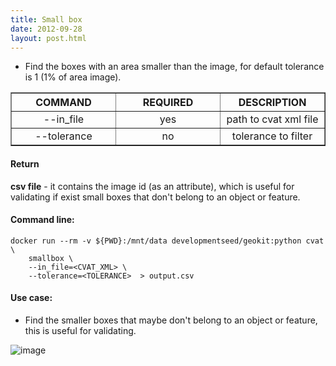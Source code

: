 ```yaml
---
title: Small box
date: 2012-09-28
layout: post.html
---
```


- Find the boxes with an area smaller than the image, for default tolerance is 1 (1% of area image).

<table border>
	<tr>
		<th style="width: 30%;">COMMAND</th> 
        <th style="width: 30%;">REQUIRED</th> 
        <th style="width: 30%;">DESCRIPTION</th>
	</tr>
	<tr>
		<td style="text-align: center; vertical-align: middle;">--in_file</td> 
        <td style="text-align: center; vertical-align: middle;">yes</td>
        <td style="text-align: center; vertical-align: middle;">path to cvat xml file</td>
	</tr>
	<tr>
		<td style="text-align: center; vertical-align: middle;">--tolerance</td> 
        <td style="text-align: center; vertical-align: middle;">no</td>
        <td style="text-align: center; vertical-align: middle;">tolerance to filter</td>
	</tr>       
</table>

#### Return

**csv file** - it contains the image id (as an attribute), which is useful for validating if exist small boxes that don't belong to an object or feature.

#### Command line:

```
docker run --rm -v ${PWD}:/mnt/data developmentseed/geokit:python cvat \
    smallbox \
    --in_file=<CVAT_XML> \
    --tolerance=<TOLERANCE>  > output.csv
```

#### Use case:
- Find the smaller boxes that maybe don't belong to an object or feature, this is useful for validating.

![image](https://user-images.githubusercontent.com/19536044/129048747-8323de5b-e210-4cc6-aba3-9c0269b2e8d2.png)

